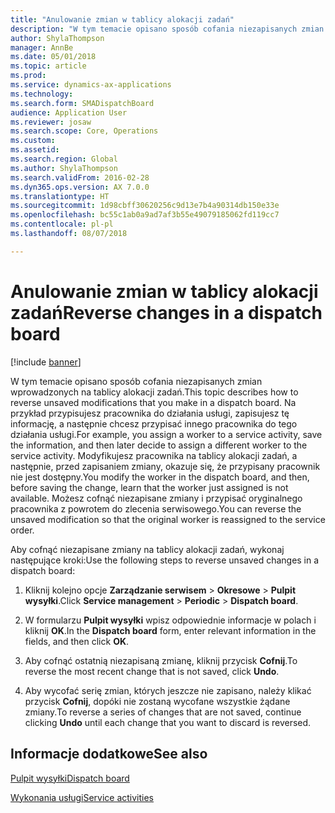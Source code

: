 ```yaml
---
title: "Anulowanie zmian w tablicy alokacji zadań"
description: "W tym temacie opisano sposób cofania niezapisanych zmian wprowadzonych na tablicy alokacji zadań."
author: ShylaThompson
manager: AnnBe
ms.date: 05/01/2018
ms.topic: article
ms.prod: 
ms.service: dynamics-ax-applications
ms.technology: 
ms.search.form: SMADispatchBoard
audience: Application User
ms.reviewer: josaw
ms.search.scope: Core, Operations
ms.custom: 
ms.assetid: 
ms.search.region: Global
ms.author: ShylaThompson
ms.search.validFrom: 2016-02-28
ms.dyn365.ops.version: AX 7.0.0
ms.translationtype: HT
ms.sourcegitcommit: 1d98cbff30620256c9d13e7b4a90314db150e33e
ms.openlocfilehash: bc55c1ab0a9ad7af3b55e49079185062fd119cc7
ms.contentlocale: pl-pl
ms.lasthandoff: 08/07/2018

---
```



# <a name="reverse-changes-in-a-dispatch-board"></a><span data-ttu-id="b475f-103">Anulowanie zmian w tablicy alokacji zadań</span><span class="sxs-lookup"><span data-stu-id="b475f-103">Reverse changes in a dispatch board</span></span> 

[!include [banner](../includes/banner.md)]


<span data-ttu-id="b475f-104">W tym temacie opisano sposób cofania niezapisanych zmian wprowadzonych na tablicy alokacji zadań.</span><span class="sxs-lookup"><span data-stu-id="b475f-104">This topic describes how to reverse unsaved modifications that you make in a dispatch board.</span></span> <span data-ttu-id="b475f-105">Na przykład przypisujesz pracownika do działania usługi, zapisujesz tę informację, a następnie chcesz przypisać innego pracownika do tego działania usługi.</span><span class="sxs-lookup"><span data-stu-id="b475f-105">For example, you assign a worker to a service activity, save the information, and then later decide to assign a different worker to the service activity.</span></span> <span data-ttu-id="b475f-106">Modyfikujesz pracownika na tablicy alokacji zadań, a następnie, przed zapisaniem zmiany, okazuje się, że przypisany pracownik nie jest dostępny.</span><span class="sxs-lookup"><span data-stu-id="b475f-106">You modify the worker in the dispatch board, and then, before saving the change, learn that the worker just assigned is not available.</span></span> <span data-ttu-id="b475f-107">Możesz cofnąć niezapisane zmiany i przypisać oryginalnego pracownika z powrotem do zlecenia serwisowego.</span><span class="sxs-lookup"><span data-stu-id="b475f-107">You can reverse the unsaved modification so that the original worker is reassigned to the service order.</span></span>

<span data-ttu-id="b475f-108">Aby cofnąć niezapisane zmiany na tablicy alokacji zadań, wykonaj następujące kroki:</span><span class="sxs-lookup"><span data-stu-id="b475f-108">Use the following steps to reverse unsaved changes in a dispatch board:</span></span>

1.  <span data-ttu-id="b475f-109">Kliknij kolejno opcje **Zarządzanie serwisem** \> **Okresowe** \> **Pulpit wysyłki**.</span><span class="sxs-lookup"><span data-stu-id="b475f-109">Click **Service management** \> **Periodic** \> **Dispatch board**.</span></span>

2.  <span data-ttu-id="b475f-110">W formularzu **Pulpit wysyłki** wpisz odpowiednie informacje w polach i kliknij **OK**.</span><span class="sxs-lookup"><span data-stu-id="b475f-110">In the **Dispatch board** form, enter relevant information in the fields, and then click **OK**.</span></span> 

3.  <span data-ttu-id="b475f-111">Aby cofnąć ostatnią niezapisaną zmianę, kliknij przycisk **Cofnij**.</span><span class="sxs-lookup"><span data-stu-id="b475f-111">To reverse the most recent change that is not saved, click **Undo**.</span></span>

4.  <span data-ttu-id="b475f-112">Aby wycofać serię zmian, których jeszcze nie zapisano, należy klikać przycisk **Cofnij**, dopóki nie zostaną wycofane wszystkie żądane zmiany.</span><span class="sxs-lookup"><span data-stu-id="b475f-112">To reverse a series of changes that are not saved, continue clicking **Undo** until each change that you want to discard is reversed.</span></span>

## <a name="see-also"></a><span data-ttu-id="b475f-113">Informacje dodatkowe</span><span class="sxs-lookup"><span data-stu-id="b475f-113">See also</span></span>

[<span data-ttu-id="b475f-114">Pulpit wysyłki</span><span class="sxs-lookup"><span data-stu-id="b475f-114">Dispatch board</span></span>](dispatch-board.md)

[<span data-ttu-id="b475f-115">Wykonania usługi</span><span class="sxs-lookup"><span data-stu-id="b475f-115">Service activities</span></span>](service-activities.md)

 



